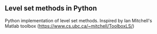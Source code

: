 ## Level set methods in Python

Python implementation of level set methods. Inspired by Ian Mitchell's Matlab toolbox (https://www.cs.ubc.ca/~mitchell/ToolboxLS/)
